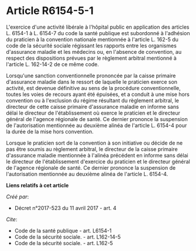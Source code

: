 # Article R6154-5-1

L'exercice d'une activité libérale à l'hôpital public en application des articles L. 6154-1 à L. 6154-7 du code la santé
publique est subordonné à l'adhésion du praticien à la convention nationale mentionnée à l'article L. 162-5 du code de la
sécurité sociale régissant les rapports entre les organismes d'assurance maladie et les médecins ou, en l'absence de
convention, au respect des dispositions prévues par le règlement arbitral mentionné à l'article L. 162-14-2 de ce même code. 

Lorsqu'une sanction conventionnelle prononcée par la caisse primaire d'assurance maladie dans le ressort de laquelle le
praticien exerce son activité, est devenue définitive au sens de la procédure conventionnelle, toutes les voies de recours
ayant été épuisées, et a conduit à une mise hors convention ou à l'exclusion du régime résultant du règlement arbitral, le
directeur de cette caisse primaire d'assurance maladie en informe sans délai le directeur de l'établissement où exerce le
praticien et le directeur général de l'agence régionale de santé. Ce dernier prononce la suspension de l'autorisation
mentionnée au deuxième alinéa de l'article L. 6154-4 pour la durée de la mise hors convention. 

Lorsque le praticien sort de la convention à son initiative ou décide de ne pas être soumis au règlement arbitral, le
directeur de la caisse primaire d'assurance maladie mentionnée à l'alinéa précédent en informe sans délai le directeur de
l'établissement d'exercice du praticien et le directeur général de l'agence régionale de santé. Ce dernier prononce la
suspension de l'autorisation mentionnée au deuxième alinéa de l'article L. 6154-4.

**Liens relatifs à cet article**

_Créé par_:

  - Décret n°2017-523 du 11 avril 2017 - art. 4

_Cite_:

  - Code de la santé publique - art. L6154-1
  - Code de la sécurité sociale. - art. L162-14-5
  - Code de la sécurité sociale. - art. L162-5
